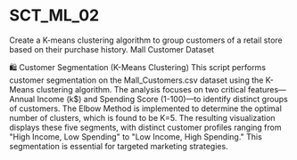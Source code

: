 # SCT_ML_02
Create a K-means clustering algorithm to group customers of a retail store based on their purchase history.  Mall Customer Dataset

🛍️ Customer Segmentation (K-Means Clustering)
This script performs customer segmentation on the Mall_Customers.csv dataset using the K-Means clustering algorithm. The analysis focuses on two critical features—Annual Income (k$) and Spending Score (1-100)—to identify distinct groups of customers. The Elbow Method is implemented to determine the optimal number of clusters, which is found to be K=5. The resulting visualization displays these five segments, with distinct customer profiles ranging from "High Income, Low Spending" to "Low Income, High Spending." This segmentation is essential for targeted marketing strategies.
